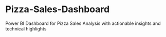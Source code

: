 # Pizza-Sales-Dashboard
Power BI Dashboard for Pizza Sales Analysis with actionable insights and technical highlights
